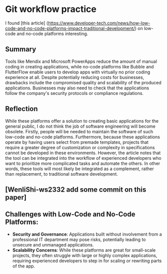 # Git workflow practice

I found [this article] (https://www.developer-tech.com/news/how-low-code-and-no-code-platforms-impact-traditional-development/) on low-code and no-code platforms interesting. 

## Summary
Tools like Mendix and Microsoft PowerApps reduce the amount of manual coding in creating applications, while no-code platforms like Bubble and FlutterFlow enable users to develop apps with virtually no prior coding experience at all. Despite potentially reducing costs for businesses, drawbacks include the compromised quality and scalability of the produced applications. Businesses may also need to check that the applications follow the company's security protocols or compliance regulations. 

## Reflection 
While these platforms offer a solution to creating basic applications for the general public, I do not think the job of software engineering will become obsolete. Firstly, people will be needed to maintain the software of such low-code and no-code platforms. Furthermore, because these applications operate by having users select from premade templates, projects that require a greater degree of customization or complexity in specifications cannot be developed in these environments. However, the article notes that the tool can be integrated into the workflow of experienced developers who want to prioritize more complicated tasks and automate the others. In other words, these tools will most likely be integrated as a complement, rather than replacement, to traditional software development. 

## [WenliShi-ws2332 add some commit on this paper]
## Challenges with Low-Code and No-Code Platforms:

- **Security and Governance**: Applications built without involvement from a professional IT department may pose risks, potentially leading to unsecure and unmanaged applications.
- **Scalability Concerns**: While these platforms are great for small-scale projects, they often struggle with large or highly complex applications, requiring experienced developers to step in for scaling or rewriting parts of the app.
